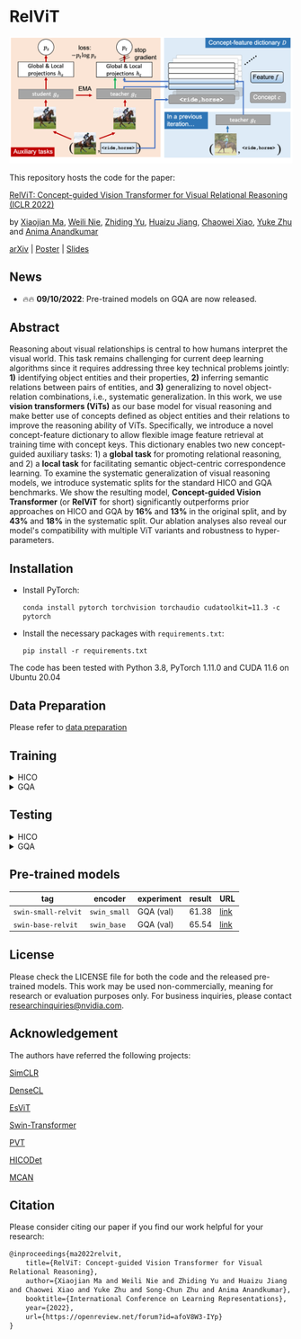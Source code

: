 RelViT
===

<p align="center"><img width="540" src="./assets/overview.png"></p>

This repository hosts the code for the paper:

[RelViT: Concept-guided Vision Transformer for Visual Relational Reasoning (ICLR 2022)](https://web.cs.ucla.edu/~xm/file/relvit_iclr22.pdf)

by [Xiaojian Ma](http://web.cs.ucla.edu/~xm), [Weili Nie](https://weilinie.github.io/), [Zhiding Yu](https://chrisding.github.io/), [Huaizu Jiang](https://jianghz.me/), [Chaowei Xiao](https://xiaocw11.github.io/), [Yuke Zhu](https://www.cs.utexas.edu/~yukez/) and [Anima Anandkumar](http://tensorlab.cms.caltech.edu/users/anima/)

[arXiv](https://arxiv.org/abs/2204.11167) | [Poster](https://web.cs.ucla.edu/~xm/file/relvit_iclr22_poster.pdf) | [Slides](https://web.cs.ucla.edu/~xm/file/relvit_iclr22_slides.pdf)

## News

- 🔥🔥 **09/10/2022**: Pre-trained models on GQA are now released.


## Abstract

Reasoning about visual relationships is central to how humans interpret the visual world. This task remains challenging for current deep learning algorithms since it requires addressing three key technical problems jointly: **1)** identifying object entities and their properties, **2)** inferring semantic relations between pairs of entities, and **3)** generalizing to novel object-relation combinations, i.e., systematic generalization. In this work, we use **vision transformers (ViTs)** as our base model for visual reasoning and make better use of concepts defined as object entities and their relations to improve the reasoning ability of ViTs. Specifically, we introduce a novel concept-feature dictionary to allow flexible image feature retrieval at training time with concept keys. This dictionary enables two new concept-guided auxiliary tasks: 1) a **global task** for promoting relational reasoning, and 2) a **local task** for facilitating semantic object-centric correspondence learning. To examine the systematic generalization of visual reasoning models, we introduce systematic splits for the standard HICO and GQA benchmarks. We show the resulting model, **Concept-guided Vision Transformer** (or **RelViT** for short) significantly outperforms prior approaches on HICO and GQA by **16%** and **13%** in the original split, and by **43%** and **18%** in the systematic split. Our ablation analyses also reveal our model's compatibility with multiple ViT variants and robustness to hyper-parameters.

## Installation

- Install PyTorch:
    ```shell
    conda install pytorch torchvision torchaudio cudatoolkit=11.3 -c pytorch
    ```

- Install the necessary packages with `requirements.txt`:
    ```shell
    pip install -r requirements.txt
    ```

The code has been tested with Python 3.8, PyTorch 1.11.0 and CUDA 11.6 on Ubuntu 20.04

##  Data Preparation

Please refer to [data preparation](assets/dataset.md)

## Training

<details><summary>HICO</summary>

```shell
bash scripts/train_hico_image.sh configs/train_hico.yaml
```

### Note

- In `configs/train_hico.yaml` you may find some configurable options:
    - use `eval_mode` to run different experiments: original or systematic generalization test
    - use `model_args.encoder_args.encoder` and `load_encoder` to select the vision backbone. There are five options available: `pvtv2_b2`, `pvtv2_b3`, `swin_small`, `swin_base` and `vit_small_16`.
    - use `relvit` to turn on/off RelViT auxillary loss
    - use `relvit_weight` to adjust the coefficient of RelViT auxillary loss
    - use `relvit_local_only` to control if you only use RelViT local/global task
    - use `relvit_mode` to control if you want to include [EsViT](https://github.com/microsoft/esvit) loss.
    - use `relvit_sample_uniform` to choose from uniform or "most-recent" concept sampling
    - use `relvit_concept_use` and `relvit_num_concepts` to choose the concept used by RelViT among `HOI`, `verb` and `object`

    In general, we don't recommend modifying other parameters.

- All the GPUs will be used by default. To run with the recommended batch size, you may need 1 V100 32G GPU.

</details>

<details><summary>GQA</summary>

```shell
bash scripts/train_gqa_image.sh configs/train_gqa.yaml
```

### Note

- In `configs/train_gqa.yaml` you may find some configurable options:
    - use `eval_mode` to run different experiments: original or systematic generalization test
    - use `model_args.encoder_args.encoder` and `load_encoder` to select the vision backbone. There are five options available: `pvtv2_b2`, `pvtv2_b3`, `swin_small`, `swin_base` and `vit_small_16`.
    - use `relvit` to turn on/off RelViT auxillary loss
    - use `relvit_weight` to adjust the coefficient of RelViT auxillary loss
    - use `relvit_local_only` to control if you only use RelViT local/global task
    - use `relvit_mode` to control if you want to include [EsViT](https://github.com/microsoft/esvit) loss
    - use `relvit_sample_uniform` to choose from uniform or "most-recent" concept sampling

    In general, we don't recommend modifying other parameters.

- All the GPUs will be used by default. To run with the recommended batch size, you may need up to 64 V100 32G GPUs. This is because we need to fine-tune the vision backbone during training.

</details>

## Testing

<details><summary>HICO</summary>

```shell
bash scripts/train_hico_image.sh configs/train_hico.yaml --test_only --test_model <path to best_model.pth>
```

</details>

<details><summary>GQA</summary>

```shell
bash scripts/train_gqa_image.sh configs/train_gqa.yaml --test_only --test_model <path to best_model.pth>
```

</details>

## Pre-trained models

| tag                 | encoder      | experiment | result | URL                                                                                        |
|---------------------|--------------|------------|--------|--------------------------------------------------------------------------------------------|
| `swin-small-relvit` | `swin_small` | GQA (val)  | 61.38  | [link](https://drive.google.com/file/d/1efkfy7bM6PmzKZy6ffQQq98OkLLgcZd3/view?usp=sharing) |
| `swin-base-relvit`  | `swin_base`  | GQA (val)  | 65.54  | [link](https://drive.google.com/file/d/1u66PqHJiqGJZsXWeLsjooVAFEdkjDVK3/view?usp=sharing) |


## License

Please check the LICENSE file for both the code and the released pre-trained models. This work may be used non-commercially, meaning for research or evaluation purposes only. For business inquiries, please contact researchinquiries@nvidia.com.

## Acknowledgement

The authors have referred the following projects:

[SimCLR](https://github.com/google-research/simclr)

[DenseCL](https://github.com/WXinlong/DenseCL)

[EsViT](https://github.com/microsoft/esvit)

[Swin-Transformer](https://github.com/microsoft/Swin-Transformer)

[PVT](https://github.com/whai362/PVT)

[HICODet](https://github.com/fredzzhang/hicodet)

[MCAN](https://github.com/MILVLG/mcan-vqa)

## Citation

Please consider citing our paper if you find our work helpful for your research:

```
@inproceedings{ma2022relvit,
    title={RelViT: Concept-guided Vision Transformer for Visual Relational Reasoning},
    author={Xiaojian Ma and Weili Nie and Zhiding Yu and Huaizu Jiang and Chaowei Xiao and Yuke Zhu and Song-Chun Zhu and Anima Anandkumar},
    booktitle={International Conference on Learning Representations},
    year={2022},
    url={https://openreview.net/forum?id=afoV8W3-IYp}
}
```
